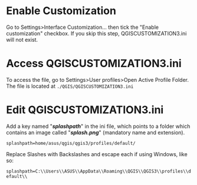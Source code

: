 # Enable Customization

Go to Settings>Interface Customization... then tick the "Enable customization" checkbox. If you skip this step, QGISCUSTOMIZATION3.ini will not exist.


# Access QGISCUSTOMIZATION3.ini

To access the file, go to Settings>User profiles>Open Active Profile Folder. The file is located at ``./QGIS/QGISCUSTOMIZATION3.ini``


# Edit QGISCUSTOMIZATION3.ini

Add a key named "***splashpath***" in the ini file, which points to a folder which contains an image called "***splash.png***" (mandatory name and extension).

```splashpath=home/asus/qgis/qgis3/profiles/default/```

Replace Slashes with Backslashes and escape each if using Windows, like so:

```splashpath=C:\\Users\\ASUS\\AppData\\Roaming\\QGIS\\QGIS3\\profiles\\default\\```